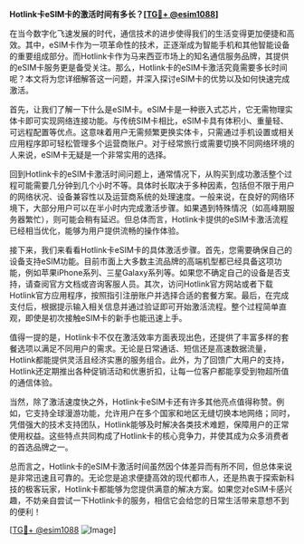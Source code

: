 **Hotlink卡eSIM卡的激活时间有多长？[[TG💪+ @esim1088](https://t.me/s/esim1088)]**

在当今数字化飞速发展的时代，通信技术的进步使得我们的生活变得更加便捷和高效。其中，eSIM卡作为一项革命性的技术，正逐渐成为智能手机和其他智能设备的重要组成部分。而Hotlink卡作为马来西亚市场上的知名通信服务品牌，其提供的eSIM卡服务更是备受关注。那么，Hotlink卡的eSIM卡激活究竟需要多长时间呢？本文将为您详细解答这一问题，并深入探讨eSIM卡的优势以及如何快速完成激活。

首先，让我们了解一下什么是eSIM卡。eSIM卡是一种嵌入式芯片，它无需物理实体卡即可实现网络连接功能。与传统SIM卡相比，eSIM卡具有体积小、重量轻、可远程配置等优点。这意味着用户无需频繁更换实体卡，只需通过手机设置或相关应用程序即可轻松管理多个运营商账户。对于经常旅行或需要切换不同网络环境的人来说，eSIM卡无疑是一个非常实用的选择。

回到Hotlink卡的eSIM卡激活时间问题上，通常情况下，从购买到成功激活整个过程可能需要几分钟到几个小时不等。具体时长取决于多种因素，包括但不限于用户的网络状况、设备兼容性以及运营商系统的处理速度。一般来说，在良好的网络环境下，大部分用户可以在半小时内完成激活步骤。如果遇到特殊情况（如高峰期服务器繁忙），则可能会稍有延迟。但总体而言，Hotlink卡提供的eSIM卡激活流程已经相当优化，能够为用户提供流畅的操作体验。

接下来，我们来看看Hotlink卡eSIM卡的具体激活步骤。首先，您需要确保自己的设备支持eSIM功能。目前市面上大多数主流品牌的高端机型都已经具备这项功能，例如苹果iPhone系列、三星Galaxy系列等。如果您不确定自己的设备是否支持，请查阅官方文档或咨询客服人员。其次，访问Hotlink官方网站或者下载Hotlink官方应用程序，按照指引注册账户并选择合适的套餐方案。最后，在完成支付后，根据提示输入相关信息并通过验证即可开始激活流程。整个过程简单直观，即使是初次接触eSIM卡的新手也能迅速上手。

值得一提的是，Hotlink卡不仅在激活效率方面表现出色，还提供了丰富多样的套餐选项以满足不同用户的需求。无论是日常通话、短信还是高速数据流量，Hotlink都能提供灵活且经济实惠的服务组合。此外，为了回馈广大用户的支持，Hotlink还定期推出各种促销活动和优惠折扣，让每一位客户都能享受到物超所值的通信体验。

当然，除了激活速度快之外，Hotlink卡eSIM卡还有许多其他亮点值得称赞。例如，它支持全球漫游功能，允许用户在多个国家和地区无缝切换本地网络；同时，凭借强大的技术支持团队，Hotlink能够及时解决各类技术难题，保障用户的正常使用权益。这些特点共同构成了Hotlink卡的核心竞争力，并使其成为众多消费者的首选品牌之一。

总而言之，Hotlink卡的eSIM卡激活时间虽然因个体差异而有所不同，但总体来说是非常迅速且可靠的。无论您是追求便捷高效的现代都市人，还是热衷于探索新科技的极客玩家，Hotlink卡都能够为您提供满意的解决方案。如果您对eSIM卡感兴趣，不妨亲自尝试一下Hotlink卡的服务，相信它会给您的日常生活带来意想不到的便利！

[[TG💪+ @esim1088](https://t.me/s/esim1088) ![Image](https://i.postimg.cc/4NQfJmqS/Snipaste-2025-05-13-00-14-12.png)]